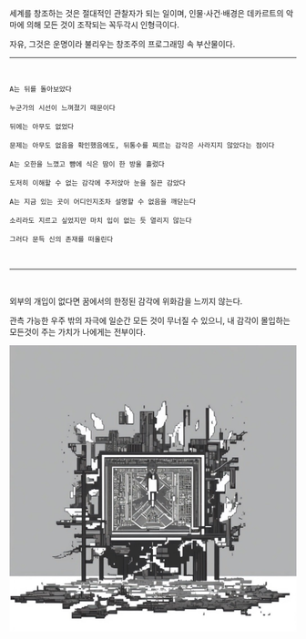 세계를 창조하는 것은 절대적인 관찰자가 되는 일이며, 인물·사건·배경은 데카르트의 악마에 의해 모든 것이 조작되는 꼭두각시 인형극이다.

자유, 그것은 운명이라 불리우는 창조주의 프로그래밍 속 부산물이다.
<br />

- - -
<br />

```
A는 뒤를 돌아보았다

누군가의 시선이 느껴졌기 때문이다

뒤에는 아무도 없었다

문제는 아무도 없음을 확인했음에도, 뒤통수를 찌르는 감각은 사라지지 않았다는 점이다

A는 오한을 느꼈고 뺨에 식은 땀이 한 방울 흘렀다

도저히 이해할 수 없는 감각에 주저앉아 눈을 질끈 감았다

A는 지금 있는 곳이 어디인지조차 설명할 수 없음을 깨닫는다

소리라도 지르고 싶었지만 마치 입이 없는 듯 열리지 않는다

그러다 문득 신의 존재를 떠올린다
```

<br />

- - -
<br />

외부의 개입이 없다면 꿈에서의 한정된 감각에 위화감을 느끼지 않는다.

관측 가능한 우주 밖의 자극에 일순간 모든 것이 무너질 수 있으니, 내 감각이 몰입하는 모든것이 주는 가치가 나에게는 전부이다.

<p align="center">
 <img src = "./0.jpg">
</p>